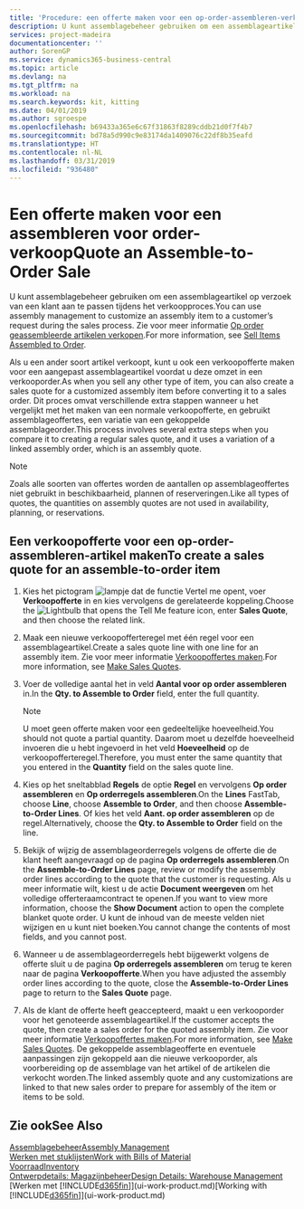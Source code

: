 ```yaml
---
title: 'Procedure: een offerte maken voor een op-order-assembleren-verkoop | Microsoft Docs'
description: U kunt assemblagebeheer gebruiken om een assemblageartikel op verzoek van een klant aan te passen tijdens het verkoopproces.
services: project-madeira
documentationcenter: ''
author: SorenGP
ms.service: dynamics365-business-central
ms.topic: article
ms.devlang: na
ms.tgt_pltfrm: na
ms.workload: na
ms.search.keywords: kit, kitting
ms.date: 04/01/2019
ms.author: sgroespe
ms.openlocfilehash: b69433a365e6c67f31863f8289cddb21d0f7f4b7
ms.sourcegitcommit: bd78a5d990c9e83174da1409076c22df8b35eafd
ms.translationtype: HT
ms.contentlocale: nl-NL
ms.lasthandoff: 03/31/2019
ms.locfileid: "936480"
---
```

# <a name="quote-an-assemble-to-order-sale"></a><span data-ttu-id="efc76-103">Een offerte maken voor een assembleren voor order-verkoop</span><span class="sxs-lookup"><span data-stu-id="efc76-103">Quote an Assemble-to-Order Sale</span></span>
<span data-ttu-id="efc76-104">U kunt assemblagebeheer gebruiken om een assemblageartikel op verzoek van een klant aan te passen tijdens het verkoopproces.</span><span class="sxs-lookup"><span data-stu-id="efc76-104">You can use assembly management to customize an assembly item to a customer’s request during the sales process.</span></span> <span data-ttu-id="efc76-105">Zie voor meer informatie [Op order geassembleerde artikelen verkopen](assembly-how-to-sell-items-assembled-to-order.md).</span><span class="sxs-lookup"><span data-stu-id="efc76-105">For more information, see [Sell Items Assembled to Order](assembly-how-to-sell-items-assembled-to-order.md).</span></span>  

<span data-ttu-id="efc76-106">Als u een ander soort artikel verkoopt, kunt u ook een verkoopofferte maken voor een aangepast assemblageartikel voordat u deze omzet in een verkooporder.</span><span class="sxs-lookup"><span data-stu-id="efc76-106">As when you sell any other type of item, you can also create a sales quote for a customized assembly item before converting it to a sales order.</span></span> <span data-ttu-id="efc76-107">Dit proces omvat verschillende extra stappen wanneer u het vergelijkt met het maken van een normale verkoopofferte, en gebruikt assemblageoffertes, een variatie van een gekoppelde assemblageorder.</span><span class="sxs-lookup"><span data-stu-id="efc76-107">This process involves several extra steps when you compare it to creating a regular sales quote, and it uses a variation of a linked assembly order, which is an assembly quote.</span></span>

> [!NOTE]  
>  <span data-ttu-id="efc76-108">Zoals alle soorten van offertes worden de aantallen op assemblageoffertes niet gebruikt in beschikbaarheid, plannen of reserveringen.</span><span class="sxs-lookup"><span data-stu-id="efc76-108">Like all types of quotes, the quantities on assembly quotes are not used in availability, planning, or reservations.</span></span>  

## <a name="to-create-a-sales-quote-for-an-assemble-to-order-item"></a><span data-ttu-id="efc76-109">Een verkoopofferte voor een op-order-assembleren-artikel maken</span><span class="sxs-lookup"><span data-stu-id="efc76-109">To create a sales quote for an assemble-to-order item</span></span>  
1.  <span data-ttu-id="efc76-110">Kies het pictogram ![lampje dat de functie Vertel me opent](media/ui-search/search_small.png "Vertel me wat u wilt doen"), voer **Verkoopofferte** in en kies vervolgens de gerelateerde koppeling.</span><span class="sxs-lookup"><span data-stu-id="efc76-110">Choose the ![Lightbulb that opens the Tell Me feature](media/ui-search/search_small.png "Tell me what you want to do") icon, enter **Sales Quote**, and then choose the related link.</span></span>  
2.  <span data-ttu-id="efc76-111">Maak een nieuwe verkoopofferteregel met één regel voor een assemblageartikel.</span><span class="sxs-lookup"><span data-stu-id="efc76-111">Create a sales quote line with one line for an assembly item.</span></span> <span data-ttu-id="efc76-112">Zie voor meer informatie [Verkoopoffertes maken](sales-how-make-offers.md).</span><span class="sxs-lookup"><span data-stu-id="efc76-112">For more information, see [Make Sales Quotes](sales-how-make-offers.md).</span></span>  
3.  <span data-ttu-id="efc76-113">Voer de volledige aantal het in veld **Aantal voor op order assembleren** in.</span><span class="sxs-lookup"><span data-stu-id="efc76-113">In the **Qty. to Assemble to Order** field, enter the full quantity.</span></span>

    > [!NOTE]  
    >  <span data-ttu-id="efc76-114">U moet geen offerte maken voor een gedeeltelijke hoeveelheid.</span><span class="sxs-lookup"><span data-stu-id="efc76-114">You should not quote a partial quantity.</span></span> <span data-ttu-id="efc76-115">Daarom moet u dezelfde hoeveelheid invoeren die u hebt ingevoerd in het veld **Hoeveelheid** op de verkoopofferteregel.</span><span class="sxs-lookup"><span data-stu-id="efc76-115">Therefore, you must enter the same quantity that you entered in the **Quantity** field on the sales quote line.</span></span>  

4.  <span data-ttu-id="efc76-116">Kies op het sneltabblad **Regels** de optie **Regel** en vervolgens **Op order assembleren** en **Op orderregels assembleren**.</span><span class="sxs-lookup"><span data-stu-id="efc76-116">On the **Lines** FastTab, choose **Line**, choose **Assemble to Order**, and then choose **Assemble-to-Order Lines**.</span></span> <span data-ttu-id="efc76-117">Of kies het veld **Aant. op order assembleren** op de regel.</span><span class="sxs-lookup"><span data-stu-id="efc76-117">Alternatively, choose the **Qty. to Assemble to Order** field on the line.</span></span>  
5.  <span data-ttu-id="efc76-118">Bekijk of wijzig de assemblageorderregels volgens de offerte die de klant heeft aangevraagd op de pagina **Op orderregels assembleren**.</span><span class="sxs-lookup"><span data-stu-id="efc76-118">On the **Assemble-to-Order Lines** page, review or modify the assembly order lines according to the quote that the customer is requesting.</span></span> <span data-ttu-id="efc76-119">Als u meer informatie wilt, kiest u de actie **Document weergeven** om het volledige offerteraamcontract te openen.</span><span class="sxs-lookup"><span data-stu-id="efc76-119">If you want to view more information, choose the **Show Document** action to open the complete blanket quote order.</span></span> <span data-ttu-id="efc76-120">U kunt de inhoud van de meeste velden niet wijzigen en u kunt niet boeken.</span><span class="sxs-lookup"><span data-stu-id="efc76-120">You cannot change the contents of most fields, and you cannot post.</span></span>  
6.  <span data-ttu-id="efc76-121">Wanneer u de assemblageorderregels hebt bijgewerkt volgens de offerte sluit u de pagina **Op orderregels assembleren** om terug te keren naar de pagina **Verkoopofferte**.</span><span class="sxs-lookup"><span data-stu-id="efc76-121">When you have adjusted the assembly order lines according to the quote, close the **Assemble-to-Order Lines** page to return to the **Sales Quote** page.</span></span>  
7.  <span data-ttu-id="efc76-122">Als de klant de offerte heeft geaccepteerd, maakt u een verkooporder voor het genoteerde assemblageartikel.</span><span class="sxs-lookup"><span data-stu-id="efc76-122">If the customer accepts the quote, then create a sales order for the quoted assembly item.</span></span> <span data-ttu-id="efc76-123">Zie voor meer informatie [Verkoopoffertes maken](sales-how-make-offers.md).</span><span class="sxs-lookup"><span data-stu-id="efc76-123">For more information, see [Make Sales Quotes](sales-how-make-offers.md).</span></span> <span data-ttu-id="efc76-124">De gekoppelde assemblageofferte en eventuele aanpassingen zijn gekoppeld aan die nieuwe verkooporder, als voorbereiding op de assemblage van het artikel of de artikelen die verkocht worden.</span><span class="sxs-lookup"><span data-stu-id="efc76-124">The linked assembly quote and any customizations are linked to that new sales order to prepare for assembly of the item or items to be sold.</span></span>  

## <a name="see-also"></a><span data-ttu-id="efc76-125">Zie ook</span><span class="sxs-lookup"><span data-stu-id="efc76-125">See Also</span></span>  
[<span data-ttu-id="efc76-126">Assemblagebeheer</span><span class="sxs-lookup"><span data-stu-id="efc76-126">Assembly Management</span></span>](assembly-assemble-items.md)  
[<span data-ttu-id="efc76-127">Werken met stuklijsten</span><span class="sxs-lookup"><span data-stu-id="efc76-127">Work with Bills of Material</span></span>](inventory-how-work-BOMs.md)  
[<span data-ttu-id="efc76-128">Voorraad</span><span class="sxs-lookup"><span data-stu-id="efc76-128">Inventory</span></span>](inventory-manage-inventory.md)  
[<span data-ttu-id="efc76-129">Ontwerpdetails: Magazijnbeheer</span><span class="sxs-lookup"><span data-stu-id="efc76-129">Design Details: Warehouse Management</span></span>](design-details-warehouse-management.md)  
<span data-ttu-id="efc76-130">[Werken met [!INCLUDE[d365fin](includes/d365fin_md.md)]](ui-work-product.md)</span><span class="sxs-lookup"><span data-stu-id="efc76-130">[Working with [!INCLUDE[d365fin](includes/d365fin_md.md)]](ui-work-product.md)</span></span>
